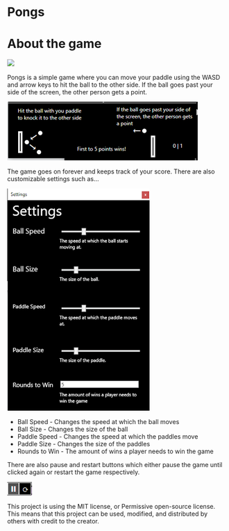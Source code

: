 # Pongs

# About the game          

![](https://github.com/AvocadoPenguin/Pongs/blob/main/PongsTemplate.gif)

Pongs is a simple game where you can move your paddle using the WASD and arrow keys to hit the ball to the other side. If the ball goes past your side of the screen, the other person gets a point. 
  
![Application Image](https://github.com/AvocadoPenguin/Pongs/blob/main/Pictures/Directions.png)

The game goes on forever and keeps track of your score. There are also customizable settings such as…

![Application Image](https://github.com/AvocadoPenguin/Pongs/blob/main/Pictures/Settings.png)

* Ball Speed - Changes the speed at which the ball moves
* Ball Size - Changes the size of the ball
* Paddle Speed - Changes the speed at which the paddles move
* Paddle Size - Changes the size of the paddles
* Rounds to Win - The amount of wins a player needs to win the game


There are also pause and restart buttons which either pause the game until clicked again or restart the game respectively.
  
![Application Image](https://github.com/AvocadoPenguin/Pongs/blob/main/Pictures/Buttons.png)


This project is using the MIT license, or Permissive open-source license. This means that this project can be used, modified, and distributed by others with credit to the creator.
